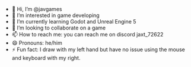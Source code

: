 - 👋 Hi, I’m @javgames
- 👀 I’m interested in game developing
- 🌱 I’m currently learning Godot and Unreal Engine 5
- 💞️ I’m looking to collaborate on a game
- 📫 How to reach me: you can reach me on discord jaxt_72622
- 😄 Pronouns: he/him
- ⚡ Fun fact: I draw with my left hand but have no issue using the mouse and keyboard with my right.

<!---
javgames/javgames is a ✨ special ✨ repository because its `README.md` (this file) appears on your GitHub profile.
You can click the Preview link to take a look at your changes.
--->
